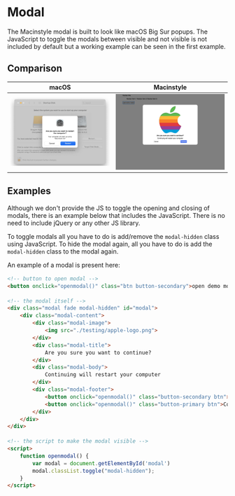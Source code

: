 # Modal
The Macinstyle modal is built to look like macOS Big Sur popups. The JavaScript to toggle the modals between visible and not visible is not included by default but a working example can be seen in the first example.

## Comparison
| macOS | Macinstyle |
|---|---|
| <img width="auto" src="../images/macos-modal.png"> | <img width="auto" src="../images/macinstyle-modal.png"> |

## Examples
Although we don't provide the JS to toggle the opening and closing of modals, there is an example below that includes the JavaScript. There is no need to include jQuery or any other JS library.

To toggle modals all you have to do is add/remove the `modal-hidden` class using JavaScript. To hide the modal again, all you have to do is add the `modal-hidden` class to the modal again.

An example of a modal is present here:
```html
<!-- button to open modal -->
<button onclick="openmodal()" class="btn button-secondary">open demo modal</button>

<!-- the modal itself -->
<div class="modal fade modal-hidden" id="modal">
    <div class="modal-content">
        <div class="modal-image">
            <img src="./testing/apple-logo.png">
        </div>
        <div class="modal-title">
            Are you sure you want to continue?
        </div>
        <div class="modal-body">
            Continuing will restart your computer
        </div>
        <div class="modal-footer">
            <button onclick="openmodal()" class="button-secondary btn">Cancel</button>
            <button onclick="openmodal()" class="button-primary btn">Continue</button>
        </div>
    </div>
</div>

<!-- the script to make the modal visible -->
<script>
    function openmodal() {
        var modal = document.getElementById('modal')
        modal.classList.toggle("modal-hidden");
    }
</script>
```

